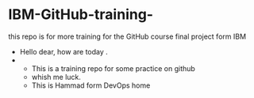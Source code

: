 # IBM-GitHub-training-
this repo is for more training for the GitHub course final project form IBM 
- Hello dear, how are today .
- - This is a training repo for some practice on github
  -  whish me luck.
  -  This is Hammad form DevOps home 
